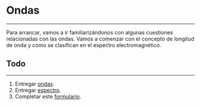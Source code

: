 # Ondas
---
Para arrancar, vamos a ir familiarizándonos con algunas cuestiones relacionadas con las ondas. Vamos a comenzar con el concepto de longitud de onda y como se clasifican en el espectro electromagnético. 

## Todo
---
1. Entregar [ondas](ondas/ondas.md).
2. Entregar [espectro](espectro/espectro.md).
3. Completar este [formulario](https://docs.google.com/forms/d/e/1FAIpQLScxsukKykILeJ7kkmVjuOTlv4CUc9YCi1i0GX3cs_HnimGDKQ/viewform).

